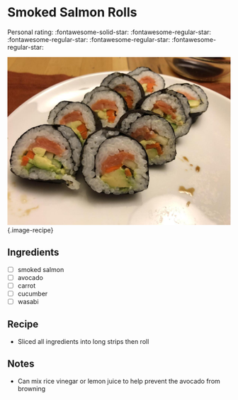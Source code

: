 # Smoked Salmon Rolls

<!-- {cts} rating=1; (User can specify rating on scale of 1-5) -->

Personal rating: :fontawesome-solid-star: :fontawesome-regular-star: :fontawesome-regular-star: :fontawesome-regular-star: :fontawesome-regular-star:

<!-- {cte} -->

<!-- {cts} name_image=smoked_salmon_rolls.jpg; (User can specify image name) -->

![smoked_salmon_rolls.jpg](./smoked_salmon_rolls.jpg){.image-recipe}

<!-- {cte} -->

## Ingredients

- [ ] smoked salmon
- [ ] avocado
- [ ] carrot
- [ ] cucumber
- [ ] wasabi

## Recipe

- Sliced all ingredients into long strips then roll

## Notes

- Can mix rice vinegar or lemon juice to help prevent the avocado from browning
